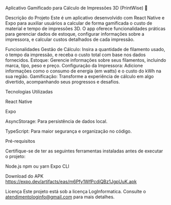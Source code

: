 Aplicativo Gamificado para Cálculo de Impressões 3D (PrintWise) 👋

Descrição do Projeto
Este é um aplicativo desenvolvido com React Native e Expo para auxiliar usuários a calcular de forma gamificada o custo de material e tempo de impressões 3D. O app oferece funcionalidades práticas para gerenciar dados de estoque, configurar informações sobre a impressora, e calcular custos detalhados de cada impressão.

Funcionalidades
Gestão de Cálculo: Insira a quantidade de filamento usado, o tempo da impressão, e receba o custo total com base nos dados fornecidos.
Estoque: Gerencie informações sobre seus filamentos, incluindo marca, tipo, peso e preço.
Configuração da Impressora: Adicione informações como o consumo de energia (em watts) e o custo do kWh na sua região.
Gamificação: Transforme a experiência de cálculo em algo divertido, acompanhando seus progressos e desafios.

Tecnologias Utilizadas

React Native

Expo

AsyncStorage: Para persistência de dados local.

TypeScript: Para maior segurança e organização no código.

Pré-requisitos

Certifique-se de ter as seguintes ferramentas instaladas antes de executar o projeto:


Node.js
npm ou yarn
Expo CLI

Download do APK
https://expo.dev/artifacts/eas/m6Pfy1WfPcdiQBz1JgpUuK.apk

Licença
Este projeto está sob a licença LogInformatica. Consulte o atendimentologinfo@gmail.com para mais detalhes.
